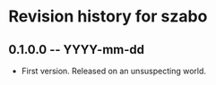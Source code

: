 # Revision history for szabo

## 0.1.0.0  -- YYYY-mm-dd

* First version. Released on an unsuspecting world.
